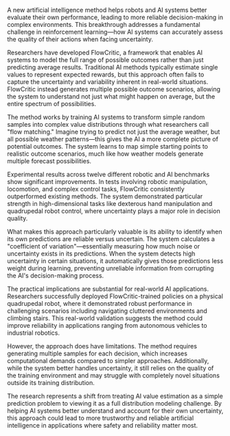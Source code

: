 A new artificial intelligence method helps robots and AI systems better evaluate their own performance, leading to more reliable decision-making in complex environments. This breakthrough addresses a fundamental challenge in reinforcement learning—how AI systems can accurately assess the quality of their actions when facing uncertainty.

Researchers have developed FlowCritic, a framework that enables AI systems to model the full range of possible outcomes rather than just predicting average results. Traditional AI methods typically estimate single values to represent expected rewards, but this approach often fails to capture the uncertainty and variability inherent in real-world situations. FlowCritic instead generates multiple possible outcome scenarios, allowing the system to understand not just what might happen on average, but the entire spectrum of possibilities.

The method works by training AI systems to transform simple random samples into complex value distributions through what researchers call "flow matching." Imagine trying to predict not just the average weather, but all possible weather patterns—this gives the AI a more complete picture of potential outcomes. The system learns to map simple starting points to realistic outcome scenarios, much like how weather models generate multiple forecast possibilities.

Experimental results across twelve different robotic and AI benchmarks show significant improvements. In tests involving robotic manipulation, locomotion, and complex control tasks, FlowCritic consistently outperformed existing methods. The system demonstrated particular strength in high-dimensional tasks like dexterous hand manipulation and quadrupedal robot control, where uncertainty plays a major role in decision quality.

What makes this approach particularly valuable is its ability to identify when its own predictions are reliable versus uncertain. The system calculates a "coefficient of variation"—essentially measuring how much noise or uncertainty exists in its predictions. When the system detects high uncertainty in certain situations, it automatically gives those predictions less weight during learning, preventing unreliable information from corrupting the AI's decision-making process.

The practical implications are substantial for real-world AI applications. Researchers successfully deployed FlowCritic-trained policies on a physical quadrupedal robot, where it demonstrated robust performance in challenging scenarios including navigating cluttered environments and climbing stairs. This real-world validation suggests the method could improve reliability in applications ranging from autonomous vehicles to industrial robotics.

However, the approach does have limitations. The method requires generating multiple samples for each decision, which increases computational demands compared to simpler approaches. Additionally, while the system better handles uncertainty, it still relies on the quality of the training environment and may struggle with completely novel situations outside its training distribution.

The research represents a shift from treating AI value estimation as a simple prediction problem to viewing it as a full distribution modeling challenge. By helping AI systems better understand and account for their own uncertainty, this approach could lead to more trustworthy and reliable artificial intelligence in applications where safety and reliability matter most.